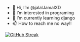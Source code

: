 - 👋 Hi, I’m @jalalJamalXD
- 👀 I’m interested in programing
- 🌱 I’m currently learning django  
- 📫 How to reach me no way!!


[![GitHub Streak](https://github-readme-streak-stats.herokuapp.com/?user=jalalJamalXD)](https://git.io/streak-stats)
